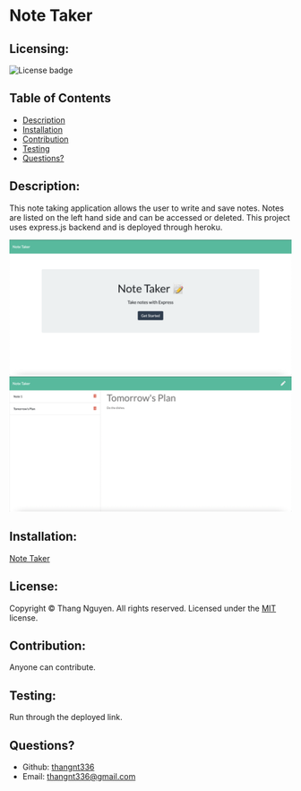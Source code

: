 # Note Taker
  ## Licensing:
  ![License badge](https://img.shields.io/badge/license-MIT-green)
  ## Table of Contents 
  - [Description](#description)
  - [Installation](#installation)
  - [Contribution](#contribution)
  - [Testing](#testing)
  - [Questions?](#questions)
  ## Description:
  This note taking application allows the user to write and save notes. Notes are listed on the left hand side and can be accessed or deleted. This project uses express.js backend and is deployed through heroku.
  
  ![first screenshot](assets/screen1.png)
  ![second screenshot](assets/screen2.png)
  ## Installation:
  [Note Taker](https://thangsnotetaker.herokuapp.com/)
  ## License:
  
  Copyright © Thang Nguyen. All rights reserved. 
  Licensed under the [MIT](https://opensource.org/licenses/MIT) license.
  ## Contribution:
  Anyone can contribute.
  ## Testing:
  Run through the deployed link.
  ## Questions?
  - Github: [thangnt336](https://github.com/thangnt336)
  - Email: thangnt336@gmail.com 
